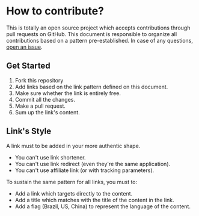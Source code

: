 
# How to contribute?
This is totally an open source project which accepts contributions through pull requests on GitHub. This document is responsible to organize all contributions based on a pattern pre-established. In case of any questions, [open an issue](https://github.com/iuricode/recursos-gratuitos/issues/new).

## Get Started

1. Fork this repository
2. Add links based on the link pattern defined on this document.
3. Make sure whether the link is entirely free.
4. Commit all the changes.
5. Make a pull request.
6. Sum up the link's content.

## Link's Style

A link must to be added in your more authentic shape.
- You can't use link shortener.
- You can't use link redirect (even they're the same application).
- You can't use  affiliate link (or with tracking parameters).

To sustain the same pattern for all links, you must to:

- Add a link which targets directly to the content.
- Add a title which matches with the title of the content in the link.
- Add a flag (Brazil, US, China) to represent the language of the content.

